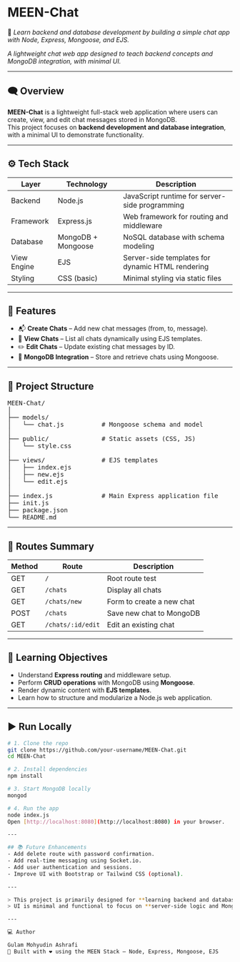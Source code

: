 # MEEN-Chat

💬 _Learn backend and database development by building a simple chat app with Node, Express, Mongoose, and EJS._

_A lightweight chat web app designed to teach backend concepts and MongoDB integration, with minimal UI._

---

## 🗨️ Overview

**MEEN-Chat** is a lightweight full-stack web application where users can create, view, and edit chat messages stored in MongoDB.  
This project focuses on **backend development and database integration**, with a minimal UI to demonstrate functionality.

---

## ⚙️ Tech Stack

| Layer       | Technology         | Description                                      |
| ----------- | ------------------ | ------------------------------------------------ |
| Backend     | Node.js            | JavaScript runtime for server-side programming   |
| Framework   | Express.js         | Web framework for routing and middleware         |
| Database    | MongoDB + Mongoose | NoSQL database with schema modeling              |
| View Engine | EJS                | Server-side templates for dynamic HTML rendering |
| Styling     | CSS (basic)        | Minimal styling via static files                 |

---

## 🚀 Features

- 📬 **Create Chats** – Add new chat messages (from, to, message).
- 📜 **View Chats** – List all chats dynamically using EJS templates.
- ✏️ **Edit Chats** – Update existing chat messages by ID.
- 💾 **MongoDB Integration** – Store and retrieve chats using Mongoose.

---

## 📁 Project Structure

<pre>
MEEN-Chat/
│
├── models/
│   └── chat.js          # Mongoose schema and model
│
├── public/              # Static assets (CSS, JS)
│   └── style.css
│
├── views/               # EJS templates
│   ├── index.ejs
│   ├── new.ejs
│   └── edit.ejs
│
├── index.js             # Main Express application file
├── init.js 
├── package.json
└── README.md
</pre>

---

## 🧩 Routes Summary

| Method | Route             | Description               |
| ------ | ----------------- | ------------------------- |
| GET    | `/`               | Root route test           |
| GET    | `/chats`          | Display all chats         |
| GET    | `/chats/new`      | Form to create a new chat |
| POST   | `/chats`          | Save new chat to MongoDB  |
| GET    | `/chats/:id/edit` | Edit an existing chat     |

---

## 🧠 Learning Objectives

- Understand **Express routing** and middleware setup.
- Perform **CRUD operations** with MongoDB using **Mongoose**.
- Render dynamic content with **EJS templates**.
- Learn how to structure and modularize a Node.js web application.

---

## ▶️ Run Locally

```bash
# 1. Clone the repo
git clone https://github.com/your-username/MEEN-Chat.git
cd MEEN-Chat

# 2. Install dependencies
npm install

# 3. Start MongoDB locally
mongod

# 4. Run the app
node index.js
Open [http://localhost:8080](http://localhost:8080) in your browser.

---

## 📚 Future Enhancements
- Add delete route with password confirmation.
- Add real-time messaging using Socket.io.
- Add user authentication and sessions.
- Improve UI with Bootstrap or Tailwind CSS (optional).

---

> This project is primarily designed for **learning backend and database concepts**.
> UI is minimal and functional to focus on **server-side logic and MongoDB operations**.

---

💻 Author

Gulam Mohyudin Ashrafi
📍 Built with ❤️ using the MEEN Stack — Node, Express, Mongoose, EJS
```

